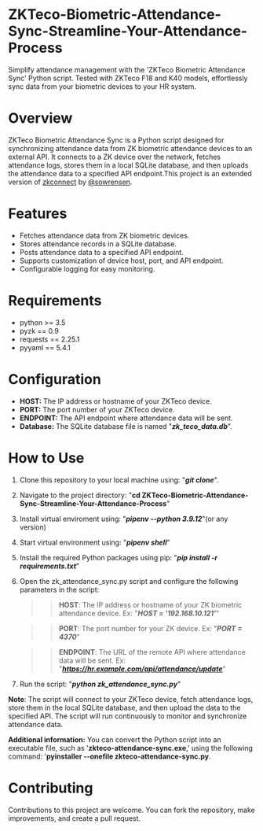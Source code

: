 # ZKTeco-Biometric-Attendance-Sync-Streamline-Your-Attendance-Process
Simplify attendance management with the 'ZKTeco Biometric Attendance Sync' Python script. Tested with ZKTeco F18 and K40 models, effortlessly sync data from your biometric devices to your HR system.

# Overview
ZKTeco Biometric Attendance Sync is a Python script designed for synchronizing attendance data from ZK biometric attendance devices to an external API. It connects to a ZK device over the network, fetches attendance logs, stores them in a local SQLite database, and then uploads the attendance data to a specified API endpoint.This project is an extended version of [zkconnect](https://github.com/sowrensen/zkconnect) by [@sowrensen](https://github.com/sowrensen).

# Features
  * Fetches attendance data from ZK biometric devices.
  * Stores attendance records in a SQLite database.
  * Posts attendance data to a specified API endpoint.
  * Supports customization of device host, port, and API endpoint.
  * Configurable logging for easy monitoring.
    
# Requirements
 * python >= 3.5
 * pyzk == 0.9
 * requests == 2.25.1
 * pyyaml == 5.4.1

# Configuration
 * **HOST:** The IP address or hostname of your ZKTeco device.
 * **PORT:** The port number of your ZKTeco device.
 * **ENDPOINT:** The API endpoint where attendance data will be sent.
 * **Database:** The SQLite database file is named "**_zk_teco_data.db_**".

# How to Use
  1. Clone this repository to your local machine using: "**_git clone_**".
  2. Navigate to the project directory: "**cd ZKTeco-Biometric-Attendance-Sync-Streamline-Your-Attendance-Process**"
  3. Install virtual enviroment using:  "_**pipenv --python 3.9.12**_"(or any version)
  4. Start virtual environment using: "_**pipenv shell**_"
  5. Install the required Python packages using pip: "_**pip install -r requirements.txt**_"
  6. Open the zk_attendance_sync.py script and configure the following parameters in the script:
     >> **HOST**: The IP address or hostname of your ZK biometric attendance device. Ex: "**_HOST = '192.168.10.121'_**"
     
     >> **PORT**: The port number for your ZK device. Ex: "**_PORT = 4370_**"
     
     >> **ENDPOINT**: The URL of the remote API where attendance data will be sent. Ex: "**_https://hr.example.com/api/attendance/update_**"
  7. Run the script: "_**python zk_attendance_sync.py**_"
     
**Note**: The script will connect to your ZKTeco device, fetch attendance logs, store them in the local SQLite database, and then upload the data to the specified API. The script will run continuously to monitor and synchronize attendance data.

**Additional information:** You can convert the Python script into an executable file, such as '**zkteco-attendance-sync.exe**,' using the following command: '**pyinstaller --onefile zkteco-attendance-sync.py**.


# Contributing
Contributions to this project are welcome. You can fork the repository, make improvements, and create a pull request.
  
